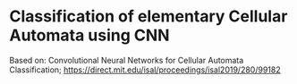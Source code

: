 # Classification of elementary Cellular Automata using CNN


Based on:
  Convolutional Neural Networks for Cellular Automata Classification; https://direct.mit.edu/isal/proceedings/isal2019/280/99182
